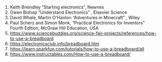 1. Keith Breindley “Starting electronics”, Newnes
2. Owen Bishop “Understand Electronics” , Elsevier Science
3. David Whale, Martin O'Hanlon “Adventures in Minecraft” , Wiley
4. Paul Scherz and Simon Monk, “Practical Electronics for Inventors” Fourth Edition, McGraw Hill Education, USA
5. https://www.sciencebuddies.org/science-fair-projects/references/how-to-use-a-breadboard
6. https://electronicsclub.info/breadboard.htm
7. https://learn.sparkfun.com/tutorials/how-to-use-a-breadboard/all
8. https://www.instructables.com/How-to-use-a-breadboard/